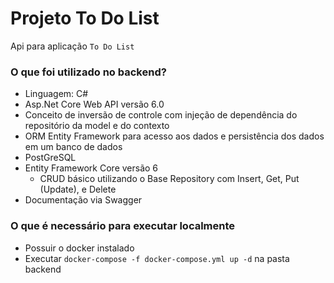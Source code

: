 # Projeto To Do List

Api para aplicação `To Do List`

### O que foi utilizado no backend?
 - Linguagem: C#
 - Asp.Net Core Web API versão 6.0
 - Conceito de inversão de controle com injeção de dependência do repositório da model e do contexto
 - ORM Entity Framework para acesso aos dados e persistência dos dados em um banco de dados
 - PostGreSQL
 - Entity Framework Core versão 6
    - CRUD básico utilizando o Base Repository com Insert, Get, Put (Update), e Delete
 - Documentação via Swagger

### O que é necessário para executar localmente

- Possuir o docker instalado
- Executar `docker-compose -f docker-compose.yml up -d` na pasta backend
